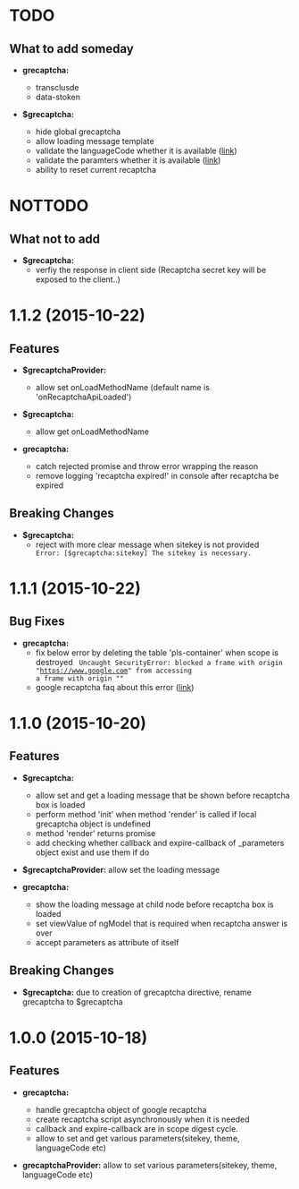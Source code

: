 <a name="TODO"></a>
# TODO

## What to add someday

- **grecaptcha:**
    - transclusde
    - data-stoken


- **$grecaptcha:**
    - hide global grecaptcha
    - allow loading message template
    - validate the languageCode whether it is available ([link](https://developers.google.com/recaptcha/docs/language))
    - validate the paramters whether it is available ([link](https://developers.google.com/recaptcha/docs/display#render_param))
    - ability to reset current recaptcha


<a name="NOTTODO"></a>
# NOTTODO

## What not to add

- **$grecaptcha:**
    - verfiy the response in client side (Recaptcha secret key will be exposed to the client..)


<a name="1.1.2"></a>
# 1.1.2 (2015-10-22)

## Features

- **$grecaptchaProvider:**
    - allow set onLoadMethodName (default name is 'onRecaptchaApiLoaded')


- **$grecaptcha:**
    - allow get onLoadMethodName


- **grecaptcha:**
    - catch rejected promise and throw error wrapping the reason
    - remove logging 'recaptcha expired!' in console after recaptcha be expired


## Breaking Changes
- **$grecaptcha:**
    - reject with more clear message when sitekey is not provided
        <code>
            Error: [$grecaptcha:sitekey] The sitekey is necessary.
        </code>


<a name="1.1.1"></a>
# 1.1.1 (2015-10-22)

## Bug Fixes

- **grecaptcha:**
    - fix below error by deleting the table 'pls-container' when scope is destroyed
        <code>
            Uncaught SecurityError: blocked a frame with origin "https://www.google.com" 
            from accessing a frame with origin "<your domain>"
        </code>
    - google recaptcha faq about this error ([link](https://developers.google.com/recaptcha/docs/faq#im-getting-an-uncaught-securityerror-blocked-a-frame-with-origin-httpswwwgooglecom-from-accessing-a-frame-with-origin-your-domain-what-should-i-do))
    
<a name="1.1.0"></a>
# 1.1.0 (2015-10-20)

## Features

- **$grecaptcha:**
    - allow set and get a loading message that be shown before recaptcha box is loaded
    - perform method 'init' when method 'render' is called if local grecaptcha object is undefined
    - method 'render' returns promise
    - add checking whether callback and expire-callback of _parameters object exist and use them if do


- **$grecaptchaProvider:** allow set the loading message


- **grecaptcha:**
    - show the loading message at child node before recaptcha box is loaded
    - set viewValue of ngModel that is required when recaptcha answer is over
    - accept parameters as attribute of itself

## Breaking Changes

- **$grecaptcha:** due to creation of grecaptcha directive, rename grecaptcha to $grecaptcha


<a name="1.0.0"></a>
# 1.0.0 (2015-10-18)

## Features

- **grecaptcha:**
    - handle grecaptcha object of google recaptcha
    - create recaptcha script asynchronously when it is needed
    - callback and expire-callback are in scope digest cycle.
    - allow to set and get various parameters(sitekey, theme, languageCode etc)


- **grecaptchaProvider:** allow to set various parameters(sitekey, theme, languageCode etc)